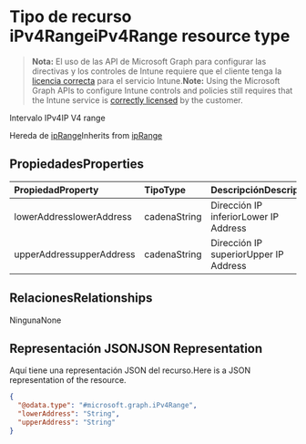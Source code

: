 # <a name="ipv4range-resource-type"></a><span data-ttu-id="a059f-101">Tipo de recurso iPv4Range</span><span class="sxs-lookup"><span data-stu-id="a059f-101">iPv4Range resource type</span></span>

> <span data-ttu-id="a059f-102">**Nota:** El uso de las API de Microsoft Graph para configurar las directivas y los controles de Intune requiere que el cliente tenga la [licencia correcta](https://go.microsoft.com/fwlink/?linkid=839381) para el servicio Intune.</span><span class="sxs-lookup"><span data-stu-id="a059f-102">**Note:** Using the Microsoft Graph APIs to configure Intune controls and policies still requires that the Intune service is [correctly licensed](https://go.microsoft.com/fwlink/?linkid=839381) by the customer.</span></span>

<span data-ttu-id="a059f-103">Intervalo IPv4</span><span class="sxs-lookup"><span data-stu-id="a059f-103">IP V4 range</span></span>

<span data-ttu-id="a059f-104">Hereda de [ipRange](../resources/intune_mam_iprange.md)</span><span class="sxs-lookup"><span data-stu-id="a059f-104">Inherits from [ipRange](../resources/intune_mam_iprange.md)</span></span>

## <a name="properties"></a><span data-ttu-id="a059f-105">Propiedades</span><span class="sxs-lookup"><span data-stu-id="a059f-105">Properties</span></span>
|<span data-ttu-id="a059f-106">Propiedad</span><span class="sxs-lookup"><span data-stu-id="a059f-106">Property</span></span>|<span data-ttu-id="a059f-107">Tipo</span><span class="sxs-lookup"><span data-stu-id="a059f-107">Type</span></span>|<span data-ttu-id="a059f-108">Descripción</span><span class="sxs-lookup"><span data-stu-id="a059f-108">Description</span></span>|
|:---|:---|:---|
|<span data-ttu-id="a059f-109">lowerAddress</span><span class="sxs-lookup"><span data-stu-id="a059f-109">lowerAddress</span></span>|<span data-ttu-id="a059f-110">cadena</span><span class="sxs-lookup"><span data-stu-id="a059f-110">String</span></span>|<span data-ttu-id="a059f-111">Dirección IP inferior</span><span class="sxs-lookup"><span data-stu-id="a059f-111">Lower IP Address</span></span>|
|<span data-ttu-id="a059f-112">upperAddress</span><span class="sxs-lookup"><span data-stu-id="a059f-112">upperAddress</span></span>|<span data-ttu-id="a059f-113">cadena</span><span class="sxs-lookup"><span data-stu-id="a059f-113">String</span></span>|<span data-ttu-id="a059f-114">Dirección IP superior</span><span class="sxs-lookup"><span data-stu-id="a059f-114">Upper IP Address</span></span>|

## <a name="relationships"></a><span data-ttu-id="a059f-115">Relaciones</span><span class="sxs-lookup"><span data-stu-id="a059f-115">Relationships</span></span>
<span data-ttu-id="a059f-116">Ninguna</span><span class="sxs-lookup"><span data-stu-id="a059f-116">None</span></span>
## <a name="json-representation"></a><span data-ttu-id="a059f-117">Representación JSON</span><span class="sxs-lookup"><span data-stu-id="a059f-117">JSON Representation</span></span>
<span data-ttu-id="a059f-118">Aquí tiene una representación JSON del recurso.</span><span class="sxs-lookup"><span data-stu-id="a059f-118">Here is a JSON representation of the resource.</span></span>
<!-- {
  "blockType": "resource",
  "keyProperty": "id",
  "@odata.type": "microsoft.graph.iPv4Range"
}
-->
``` json
{
  "@odata.type": "#microsoft.graph.iPv4Range",
  "lowerAddress": "String",
  "upperAddress": "String"
}
```



